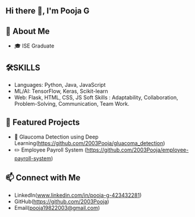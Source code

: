 ## Hi there 👋, I'm Pooja G

## 🚀 About Me
- 🎓 ISE Graduate

## 🛠️SKILLS 
- Languages: Python, Java, JavaScript  
- ML/AI: TensorFlow, Keras, Scikit-learn  
- Web: Flask, HTML, CSS, JS 
Soft Skills : Adaptability, Collaboration, Problem-Solving, Communication, Team Work.

## 📌 Featured Projects
- 🔬 Glaucoma Detection using Deep Learning(https://github.com/2003Pooja/gluacoma_detection)
- ✏️ Employee Payroll System (https://github.com/2003Pooja/employee-payroll-system)

## 📫 Connect with Me
- LinkedIn(www.linkedin.com/in/pooja-g-423432281)
- GitHub(https://github.com/2003Pooja)
- Email(pooja19822003@gmail.com)


